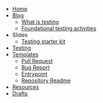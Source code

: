<!-- docs/_sidebar.md -->

* [Home](/)
* [Blog](blog/readme.md)
  * [What is testing](blog/what-is-testing.md)
  * [Foundational testing activities](blog/foundational-testing-activities.md)
* Slides
  * [Testing starter kit](slides/testing-starter-kit.md)
* [Testing](testing.md)
* [Templates](templates/readme.md)
    * [Pull Request](templates/pull-request.md)
    * [Bug Report](templates/bug-report.md)
    * [Entrypoint](templates/entrypoint.md)
    * [Repository Readme](templates/repo-readme.md)
* [Resources](resources.md)
* [Drafts](drafts.md)
